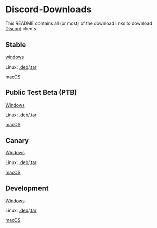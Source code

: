 # Discord-Downloads
This README contains all (or most) of the download links to download [Discord](https://discord.com) clients.

## Stable
[windows](https://discord.com/api/download?platform=win)

Linux: [.deb](https://discord.com/api/download?platform=linux)/[.tar](https://discord.com/api/download?platform=linux&format=tar.gz)

[macOS](https://discord.com/api/download?platform=osx)

## Public Test Beta (PTB)
[Windows](https://discord.com/api/download/ptb?platform=win)

Linux: [.deb](https://discord.com/api/download/ptb?platform=linux)/[.tar](https://discord.com/api/download/ptby?platform=linux&format=tar.gz)

[macOS](https://discord.com/api/download/ptb?platform=osx)

## Canary
[Windows](https://discord.com/api/download/canary?platform=win)

Linux: [.deb](https://discord.com/api/download/canary?platform=linux)/[.tar](https://discord.com/api/download/canary?platform=linux&format=tar.gz)

[macOS](https://discord.com/api/download/canary?platform=osx)

## Development
[Windows](https://discord.com/api/download/development?platform=win)

Linux: [.deb](https://discord.com/api/download/development?platform=linux)/[.tar](https://discord.com/api/download/development?platform=linux&format=tar.gz)

[macOS](https://discord.com/api/download/development?platform=osx)
